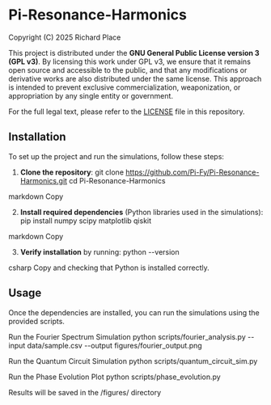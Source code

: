 # Pi-Resonance-Harmonics
Copyright (C) 2025 Richard Place

This project is distributed under the **GNU General Public License version 3 (GPL v3)**. By licensing this work under GPL v3, we ensure that it remains open source and accessible to the public, and that any modifications or derivative works are also distributed under the same license. This approach is intended to prevent exclusive commercialization, weaponization, or appropriation by any single entity or government.

For the full legal text, please refer to the [LICENSE](LICENSE) file in this repository.

## Installation

To set up the project and run the simulations, follow these steps:

1. **Clone the repository**:
git clone https://github.com/Pi-Fy/Pi-Resonance-Harmonics.git
cd Pi-Resonance-Harmonics

markdown
Copy

2. **Install required dependencies** (Python libraries used in the simulations):
pip install numpy scipy matplotlib qiskit


markdown
Copy

3. **Verify installation** by running:
python --version


csharp
Copy
and checking that Python is installed correctly.



## Usage

Once the dependencies are installed, you can run the simulations using the provided scripts.

Run the Fourier Spectrum Simulation
python scripts/fourier_analysis.py --input data/sample.csv --output figures/fourier_output.png

Run the Quantum Circuit Simulation
python scripts/quantum_circuit_sim.py

Run the Phase Evolution Plot
python scripts/phase_evolution.py

Results will be saved in the /figures/ directory






